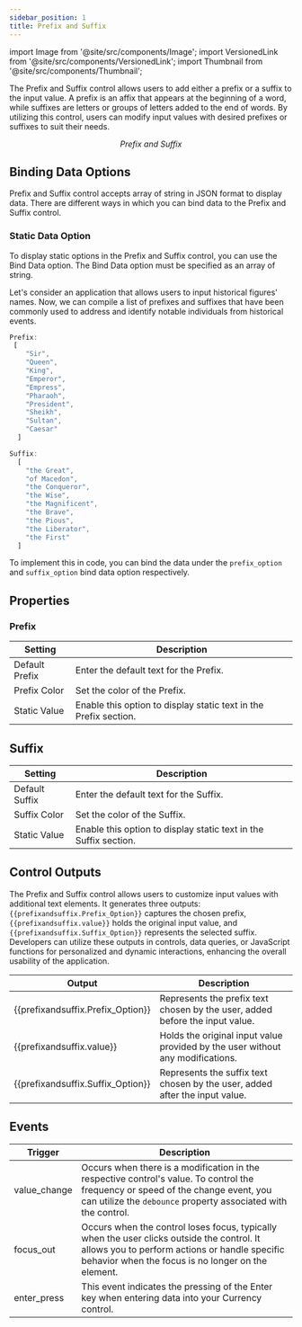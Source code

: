 ```yaml
---
sidebar_position: 1
title: Prefix and Suffix
---
```


import Image from '@site/src/components/Image';
import VersionedLink from '@site/src/components/VersionedLink';
import Thumbnail from '@site/src/components/Thumbnail';

The Prefix and Suffix control allows users to add either a prefix or a suffix to the input value. A prefix is an affix that appears at the beginning of a word, while suffixes are letters or groups of letters added to the end of words. By utilizing this control, users can modify input values with desired prefixes or suffixes to suit their needs.

<figure>
  <Thumbnail src="/img/reference/controls/prefix-suffix/preview.jpeg" alt="Prefix and Suffix" />
  <figcaption align = "center"><i>Prefix and Suffix</i></figcaption>
</figure>

## Binding Data Options

Prefix and Suffix control accepts array of string in JSON format to display data. There are different ways in which you can bind data to the Prefix and Suffix control.

### Static Data Option

To display static options in the Prefix and Suffix control, you can use the Bind Data option. The Bind Data option must be specified as an array of string. 

Let's consider an application that allows users to input historical figures' names. Now, we can compile a list of prefixes and suffixes that have been commonly used to address and identify notable individuals from historical events.


```js
Prefix:
 [
    "Sir",
    "Queen",
    "King",
    "Emperor",
    "Empress",
    "Pharaoh",
    "President",
    "Sheikh",
    "Sultan",
    "Caesar"
  ]

Suffix:
  [
    "the Great",
    "of Macedon",
    "the Conqueror",
    "the Wise",
    "the Magnificent",
    "the Brave",
    "the Pious",
    "the Liberator",
    "the First"
  ]


```

To implement this in code, you can bind the data under the `prefix_option` and `suffix_option` bind data option respectively.

## Properties

### Prefix

| Setting           | Description                                                                                                  |
|-------------------|--------------------------------------------------------------------------------------------------------------|
| Default Prefix    | Enter the default text for the Prefix.                                                                       |
| Prefix Color      | Set the color of the Prefix.                                                                                 |
| Static Value      | Enable this option to display static text in the Prefix section.                                            |


## Suffix

| Setting           | Description                                                                                                  |
|-------------------|--------------------------------------------------------------------------------------------------------------|
| Default Suffix    | Enter the default text for the Suffix.                                                                       |
| Suffix Color      | Set the color of the Suffix.                                                                                 |
| Static Value      | Enable this option to display static text in the Suffix section.                                            |

## Control Outputs

The Prefix and Suffix control allows users to customize input values with additional text elements. It generates three outputs: `{{prefixandsuffix.Prefix_Option}}` captures the chosen prefix, `{{prefixandsuffix.value}}` holds the original input value, and `{{prefixandsuffix.Suffix_Option}}` represents the selected suffix. Developers can utilize these outputs in controls, data queries, or JavaScript functions for personalized and dynamic interactions, enhancing the overall usability of the application.

| Output                  | Description                                                                                                 |
|-------------------------|-------------------------------------------------------------------------------------------------------------|
| {{prefixandsuffix.Prefix_Option}}   | Represents the prefix text chosen by the user, added before the input value.                                |
| {{prefixandsuffix.value}}         | Holds the original input value provided by the user without any modifications.                             |
| {{prefixandsuffix.Suffix_Option}}  | Represents the suffix text chosen by the user, added after the input value.                                 |


## Events


| Trigger                   | Description                                                                             |
|--------------------------|-----------------------------------------------------------------------------------------|
| value_change                | Occurs when there is a modification in the respective control's value. To control the frequency or speed of the change event, you can utilize the `debounce` property associated with the control. |
| focus_out       | Occurs when the control loses focus, typically when the user clicks outside the control. It allows you to perform actions or handle specific behavior when the focus is no longer on the element. |
|enter_press	|This event indicates the pressing of the Enter key when entering data into your Currency control.|